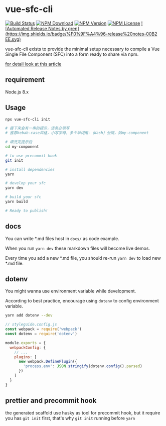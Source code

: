 # vue-sfc-cli

[![Build Status](https://travis-ci.com/FEMessage/vue-sfc-cli.svg?branch=master)](https://travis-ci.com/FEMessage/vue-sfc-cli)
[![NPM Download](https://img.shields.io/npm/dm/vue-sfc-cli.svg)](https://www.npmjs.com/package/vue-sfc-cli)
[![NPM Version](https://img.shields.io/npm/v/vue-sfc-cli.svg)](https://www.npmjs.com/package/vue-sfc-cli)
[![NPM License](https://img.shields.io/npm/l/vue-sfc-cli.svg)](https://github.com/FEMessage/vue-sfc-cli/blob/master/LICENSE)
[![Automated Release Notes by gren](https://img.shields.io/badge/%F0%9F%A4%96-release%20notes-00B2    EE.svg)](https://github-tools.github.io/github-release-notes/)

vue-sfc-cli exists to provide the minimal setup necessary to compile a Vue Single File Component (SFC) into a form ready to share via npm.

[for detail look at this article](https://github.com/levy9527/blog/issues/2)

## requirement
Node.js 8.x

## Usage
```bash
npx vue-sfc-cli init

# 接下来会有一串的提示，请务必填写
# 推荐kebab-case风格，小写字母，多个单词用-（dash）分隔，如my-component

# 填充完提示后
cd my-component

# to use precommit hook
git init

# install dependencies
yarn

# develop your sfc 
yarn dev

# build your sfc
yarn build

# Ready to publish!
```

## docs

You can write *.md files host in `docs/` as code example.

When you run `yarn dev` these markdown files will become live demos.

Every time you add a new *.md file, you should re-run `yarn dev` to load new *.md file.

## dotenv

You might wanna use environment variable while development. 

According to best practice, encourage using `dotenv` to config environment variable.

```sh
yarn add dotenv --dev
```

```js
// styleguide.config.js
const webpack = require('webpack')
const dotenv = require('dotenv')

module.exports = {
  webpackConfig: {
    // ...
    plugins: [
      new webpack.DefinePlugin({
        'process.env': JSON.stringify(dotenv.config().parsed)
      })
    ]
  }
}
```

## prettier and precommit hook

the generated scaffold use husky as tool for precommit hook, but it require you has `git init` first, that's why `git init` running before
`yarn`


